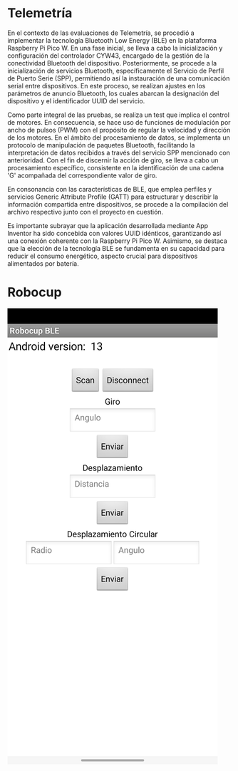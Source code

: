 # Telemetría
En el contexto de las evaluaciones de Telemetría, se procedió a implementar la tecnología Bluetooth Low Energy (BLE) en la plataforma Raspberry Pi Pico W. En una fase inicial, se lleva a cabo la inicialización y configuración del controlador CYW43, encargado de la gestión de la conectividad Bluetooth del dispositivo. Posteriormente, se procede a la inicialización de servicios Bluetooth, específicamente el Servicio de Perfil de Puerto Serie (SPP), permitiendo así la instauración de una comunicación serial entre dispositivos. En este proceso, se realizan ajustes en los parámetros de anuncio Bluetooth, los cuales abarcan la designación del dispositivo y el identificador UUID del servicio.

Como parte integral de las pruebas, se realiza un test que implica el control de motores. En consecuencia, se hace uso de funciones de modulación por ancho de pulsos (PWM) con el propósito de regular la velocidad y dirección de los motores. En el ámbito del procesamiento de datos, se implementa un protocolo de manipulación de paquetes Bluetooth, facilitando la interpretación de datos recibidos a través del servicio SPP mencionado con anterioridad. Con el fin de discernir la acción de giro, se lleva a cabo un procesamiento específico, consistente en la identificación de una cadena 'G' acompañada del correspondiente valor de giro.

En consonancia con las características de BLE, que emplea perfiles y servicios Generic Attribute Profile (GATT) para estructurar y describir la información compartida entre dispositivos, se procede a la compilación del archivo respectivo junto con el proyecto en cuestión.

Es importante subrayar que la aplicación desarrollada mediante App Inventor ha sido concebida con valores UUID idénticos, garantizando así una conexión coherente con la Raspberry Pi Pico W. Asimismo, se destaca que la elección de la tecnología BLE se fundamenta en su capacidad para reducir el consumo energético, aspecto crucial para dispositivos alimentados por batería.
# Robocup
<img src= "interfaz_app.jpg"> 
